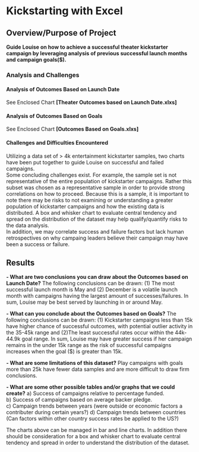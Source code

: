 
# **Kickstarting with Excel**

## Overview/Purpose of Project
**Guide Louise on how to achieve a successful theater kickstarter campaign by leveraging analysis of previous successful launch months and campaign goals($).** 

### Analysis and Challenges
#### Analysis of Outcomes Based on Launch Date
See Enclosed Chart **[Theater Outcomes based on Launch Date.xlxs]**

#### Analysis of Outcomes Based on Goals
See Enclosed Chart **[Outcomes Based on Goals.xlxs]**

#### Challenges and Difficulties Encountered
Utilizing a data set of > 4k entertainment kickstarter samples, two charts have been put together to guide Louise on successful and failed campaigns.  
Some concluding challenges exist. For example, the sample set is not representative of the entire population of kickstarter campaigns. Rather this subset was chosen as a representative sample in order to provide strong correlations on how to proceed. 
Because this is a sample, it is important to note there may be risks to not examining or understanding a greater population of kickstarter campaigns and how the existing data is distributed. A box and whisker chart to evaluate central tendency and spread on the distribution of the dataset may help qualify/quantify risks to the data analysis.    
In addition, we may correlate success and failure factors but lack human retrospectives on why campaing leaders believe their campaign may have been a success or failure. 

## Results

**- What are two conclusions you can draw about the Outcomes based on Launch Date?**
The following conclusions can be drawn: (1) The most successful launch month is May and (2) December is a volatile launch month with campaigns having the largest amount of successes/failures. In sum, Louise may be best served by launching in or around May.  

**- What can you conclude about the Outcomes based on Goals?**
The following conclusions can be drawn: (1) Kickstarter campaigns less than 15k have higher chance of successful outcomes, with potential outlier activity in the 35-45k range and (2)The least successful rates occur within the 44k-44.9k goal range. 
In sum, Louise may have greater success if her campaign remains in the under 15k range as the risk of successful campaigns increases when the goal ($) is greater than 15k. 

**- What are some limitations of this dataset?**
Play campaigns with goals more than 25k have fewer data samples and are more difficult to draw firm conclusions.   

**- What are some other possible tables and/or graphs that we could create?**
a) Success of campaigns relative to percentage funded.  
b) Success of campaigns based on average backer pledge.  
c) Campaign trends between years (were outside or economic factors a contributer during certain years?)
d) Campaign trends between countries (Can factors within other country success rates be applied to the US?) 

The charts above can be managed in bar and line charts. 
In addition there should be consideration for a box and whisker chart to evaluate central tendency and spread in order to understand the distribution of the dataset. 
